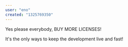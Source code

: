 ```yaml
---
user: "eno"
created: "1325769350"
---
```


Yes please everybody, BUY MORE LICENSES! 

It's the only ways to keep the development live and fast!


